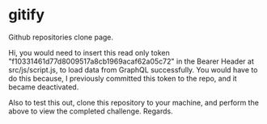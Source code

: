 # gitify
Github repositories clone page.

Hi, you would need to insert this read only token "f10331461d77d8009517a8cb1969acaf62a05c72" in the Bearer Header at src/js/script.js, to load data from GraphQL successfully. You would have to do this because, I previously committed this token to the repo, and it became deactivated.

Also to test this out, clone this repository to your machine, and perform the above to view the completed challenge.
Regards.
